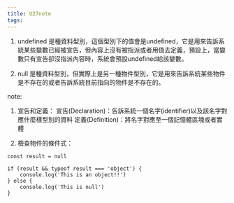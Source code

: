 ```yaml
---
title: U27note
tags:
---
```



1. undefined 是種資料型別，這個型別下的值會是undefined，它是用來告訴系統某些變數已經被宣告，但內容上沒有被指派或者用值去定義，預設上，當變數只有宣告卻沒指派內容時，系統會預設undefined給該變數。

2. null 是種資料型別，但實際上是另一種物件型別，它是用來告訴系統某些物件是不存在的或者告訴系統目前指向的物件是不存在的。






note:

1. 宣告和定義：
宣告(Declaration)：告訴系統一個名字(identifier)以及該名字對應什麼樣型別的資料
定義(Definition)：將名字對應至一個記憶體區塊或者實體

2. 檢查物件的條件式：

```
const result = null

if (result && typeof result === 'object') {
	console.log('This is an object!!')
} else {
	console.log('This is null')
}

```
